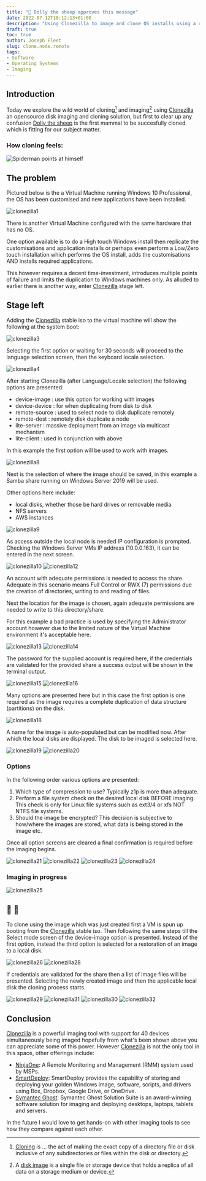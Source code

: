 ```yaml
---
title: "🐑 Dolly the sheep approves this message"
date: 2022-07-12T18:12:13+01:00
description: "Using Clonezilla to image and clone OS installs using a remote file share for storage."
draft: true
toc: true
author: Joseph Fleet
slug: clone.node.remote
tags:
- Software
- Operating Systems
- Imaging
---
```

## Introduction
Today we explore the wild world of cloning[^1] and imaging[^2] using [Clonezilla](https://clonezilla.org/) an opensource disk imaging and cloning solution, but first to clear up any confusion [Dolly the sheep](https://www.history.com/this-day-in-history/first-successful-cloning-of-a-mammal) is the first mammal to be succesfully cloned which is fitting for our subject matter.
### How cloning feels:
![Spiderman points at himself](https://i.kym-cdn.com/entries/icons/mobile/000/023/397/C-658VsXoAo3ovC.jpg)

## The problem
Pictured below is the a Virtual Machine running Windows 10 Professional, the OS has been customised and new applications have been installed.

![clonezilla1](/clone-remote/clonezilla1.png)

There is another Virtual Machine configured with the same hardware that has no OS. 

One option available is to do a High touch Windows install then replicate the customisations and application installs or perhaps even perform a Low/Zero touch installation which performs the OS install, adds the customisations AND installs required applications. 

This however requires a decent time-investment, introduces multiple points of failure and limits the duplication to Windows machines only. As alluded to earlier there is another way, enter [Clonezilla](https://clonezilla.org/) stage left.

## Stage left

Adding the [Clonezilla](https://clonezilla.org/) stable iso to the virtual machine will show the following at the system boot:

![clonezilla3](/clone-remote/clonezilla3.png)

Selecting the first option or waiting for 30 seconds will proceed to the language selection screen, then the keyboard locale selection.

![clonezilla4](/clone-remote/clonezilla4.png)

After starting Clonezilla (after Language/Locale selection) the following options are presented:
- device-image  : use this option for working with images
- device-device : for when duplicating from disk to disk
- remote-source : used to select node to disk duplicate remotely
- remote-dest   : remotely disk duplicate a node
- lite-server   : massive deployment from an image via multicast mechanism
- lite-client   : used in conjunction with above

In this example the first option will be used to work with images.

![clonezilla8](/clone-remote/clonezilla8.png)

Next is the selection of where the image should be saved, in this example a Samba share running on Windows Server 2019 will be used.

Other options here include:
- local disks, whether those be hard drives or removable media
- NFS servers
- AWS instances

![clonezilla9](/clone-remote/clonezilla9.png)

As access outside the local node is needed IP configuration is prompted.
Checking the Windows Server VMs IP address (10.0.0.163), it can be entered in the next screen.

![clonezilla10](/clone-remote/clonezilla10.png)
![clonezilla12](/clone-remote/clonezilla12.png)

An account with adequate permissions is needed to access the share. Adequate in this scenario means Full Control or RWX (7) permissions due the creation of directories, writing to and reading of files.

Next the location for the image is chosen, again adequate permissions are needed to write to this directory/share.

For this example a bad practice is used by specifying the Administrator account however due to the limited nature of the Virtual Machine environment it's acceptable here.

![clonezilla13](/clone-remote/clonezilla13.png)
![clonezilla14](/clone-remote/clonezilla14.png)

The password for the supplied account is required here, if the credentials are validated for the provided share a success output will be shown in the terminal output.

![clonezilla15](/clone-remote/clonezilla15.png)
![clonezilla16](/clone-remote/clonezilla16.png)

Many options are presented here but in this case the first option is one required as the image requires a complete duplication of data structure (partitions) on the disk.

![clonezilla18](/clone-remote/clonezilla18.png)

A name for the image is auto-populated but can be modified now. After which the local disks are displayed. The disk to be imaged is selected here.

![clonezilla19](/clone-remote/clonezilla19.png)
![clonezilla20](/clone-remote/clonezilla20.png)

### Options

In the following order various options are presented:

1. Which type of compression to use? Typically z1p is more than adequate.
2. Perform a file system check on the desired local disk BEFORE imaging. This check is only for Linux file systems such as ext3/4 or xfs NOT NTFS file systems.
3. Should the image be encrypted? This decision is subjective to how/where the images are stored, what data is being stored in the image etc.

Once all option screens are cleared a final confirmation is required before the imaging begins.

![clonezilla21](/clone-remote/clonezilla21.png)
![clonezilla22](/clone-remote/clonezilla22.png)
![clonezilla23](/clone-remote/clonezilla23.png)
![clonezilla24](/clone-remote/clonezilla24.png)

### Imaging in progress

![clonezilla25](/clone-remote/clonezilla25.png)

## 🐑 🐑

To clone using the image which was just created first a VM is spun up booting from the [Clonezilla](https://clonezilla.org/) stable iso.
Then following the same steps till the Select mode screen of the device-image option is presented. Instead of the first option, instead the third option is selected for a restoration of an image to a local disk.

![clonezilla26](/clone-remote/clonezilla26.png)
![clonezilla28](/clone-remote/clonezilla28.png)

If credentials are validated for the share then a list of image files will be presented. Selecting the newly created image and then the applicable local disk the cloning process starts.

![clonezilla29](/clone-remote/clonezilla29.png)
![clonezilla31](/clone-remote/clonezilla31.png)
![clonezilla30](/clone-remote/clonezilla30.png)
![clonezilla32](/clone-remote/clonezilla32.png)

## Conclusion
[Clonezilla](https://clonezilla.org/) is a powerful imaging tool with support for 40 devices simultaneously being imaged hopefully from what's been shown above you can appreciate some of this power. However [Clonezilla](https://clonezilla.org/) is not the only tool in this space, other offerings include:
- [NinjaOne](https://www.ninjaone.com/backup/): A Remote Monitoring and Management (RMM) system used by MSPs.
- [SmartDeploy](https://www.smartdeploy.com/): SmartDeploy provides the capability of storing and deploying your golden Windows image, software, scripts, and drivers using Box, Dropbox, Google Drive, or OneDrive.
- [Symantec Ghost](https://www.broadcom.com/products/cyber-security/endpoint/management/ghost-solutions-suite): Symantec Ghost Solution Suite is an award-winning software solution for imaging and deploying desktops, laptops, tablets and servers.

In the future I would love to get hands-on with other imaging tools to see how they compare against each other.

[^1]: [Cloning](https://www.techopedia.com/definition/31923/cloning-programming) is ... the act of making the exact copy of a directory file or disk inclusive of any subdirectories or files within the disk or directory.

[^2]: A [disk image](https://www.techopedia.com/definition/12705/disk-image) is a single file or storage device that holds a replica of all data on a storage medium or device.